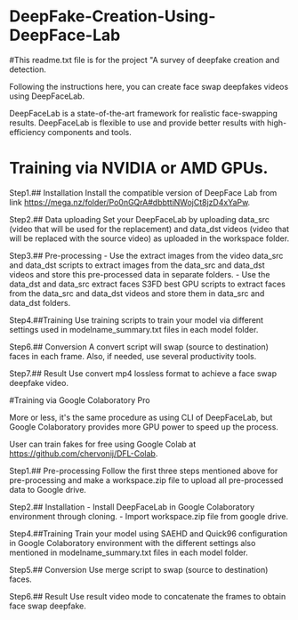 # DeepFake-Creation-Using-DeepFace-Lab

#This readme.txt file is for the project "A survey of deepfake creation and detection.

Following the instructions here, you can create face swap deepfakes videos using DeepFaceLab.

DeepFaceLab is a state-of-the-art framework for realistic face-swapping results. DeepFaceLab is flexible to use and provide better results with high-efficiency components and tools.

# Training via NVIDIA or AMD GPUs.


Step1.## Installation
	 Install the compatible version of DeepFace Lab from link https://mega.nz/folder/Po0nGQrA#dbbttiNWojCt8jzD4xYaPw.

Step2.## Data uploading
 	Set your DeepFaceLab by uploading data_src (video that will be used for the replacement) and data_dst videos (video that will be replaced with the source video) as uploaded in the workspace folder. 

Step3.## Pre-processing
	 - Use the extract images from the video data_src and data_dst scripts to extract images from the data_src and data_dst videos and store this pre-processed data in separate folders. 
 	 - Use the data_dst and data_src extract faces S3FD best GPU scripts to extract faces from the data_src and data_dst videos and store them in data_src and data_dst folders. 

Step4.##Training
	Use training scripts to train your model via different settings used in modelname_summary.txt files in each model folder.

Step6.## Conversion
 	A convert script will swap (source to destination) faces in each frame. Also, if needed, use several productivity tools. 

Step7.## Result
	 Use convert mp4 lossless format to achieve a face swap deepfake video. 

#Training via Google Colaboratory Pro

More or less, it's the same procedure as using CLI of DeepFaceLab, but Google Colaboratory provides more GPU power to speed up the process.

User can train fakes for free using Google Colab at https://github.com/chervonij/DFL-Colab.

Step1.## Pre-processing
	 Follow the first three steps mentioned above for pre-processing and make a workspace.zip file to upload all pre-processed data to Google drive. 

Step2.## Installation
	 - Install DeepFaceLab in Google Colaboratory environment through cloning. 
	 - Import workspace.zip file from google drive. 

Step4.##Training
	Train your model using SAEHD and Quick96 configuration in Google Colaboratory environment with the different settings also mentioned in modelname_summary.txt files in each model folder.

Step5.## Conversion
	 Use merge script to swap (source to destination) faces.

Step6.## Result
Use result video mode to concatenate the frames to obtain face swap deepfake. 

